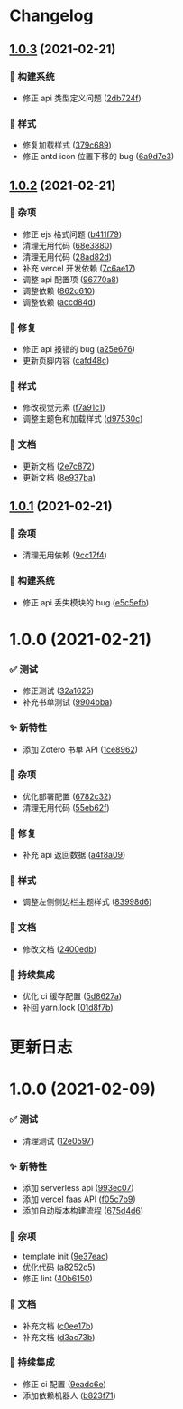 # Changelog

## [1.0.3](https://github.com/arvinxx/footprint/compare/v1.0.2...v1.0.3) (2021-02-21)


### 👷 构建系统

* 修正 api 类型定义问题 ([2db724f](https://github.com/arvinxx/footprint/commit/2db724f))


### 💄 样式

* 修复加载样式 ([379c689](https://github.com/arvinxx/footprint/commit/379c689))
* 修正 antd icon 位置下移的 bug ([6a9d7e3](https://github.com/arvinxx/footprint/commit/6a9d7e3))

## [1.0.2](https://github.com/arvinxx/footprint/compare/v1.0.1...v1.0.2) (2021-02-21)


### 🎫 杂项

* 修正 ejs 格式问题 ([b411f79](https://github.com/arvinxx/footprint/commit/b411f79))
* 清理无用代码 ([68e3880](https://github.com/arvinxx/footprint/commit/68e3880))
* 清理无用代码 ([28ad82d](https://github.com/arvinxx/footprint/commit/28ad82d))
* 补充 vercel 开发依赖 ([7c6ae17](https://github.com/arvinxx/footprint/commit/7c6ae17))
* 调整 api 配置项 ([96770a8](https://github.com/arvinxx/footprint/commit/96770a8))
* 调整依赖 ([862d610](https://github.com/arvinxx/footprint/commit/862d610))
* 调整依赖 ([accd84d](https://github.com/arvinxx/footprint/commit/accd84d))


### 🐛 修复

* 修正 api 报错的 bug ([a25e676](https://github.com/arvinxx/footprint/commit/a25e676))
* 更新页脚内容 ([cafd48c](https://github.com/arvinxx/footprint/commit/cafd48c))


### 💄 样式

* 修改视觉元素 ([f7a91c1](https://github.com/arvinxx/footprint/commit/f7a91c1))
* 调整主题色和加载样式 ([d97530c](https://github.com/arvinxx/footprint/commit/d97530c))


### 📝 文档

* 更新文档 ([2e7c872](https://github.com/arvinxx/footprint/commit/2e7c872))
* 更新文档 ([8e937ba](https://github.com/arvinxx/footprint/commit/8e937ba))

## [1.0.1](https://github.com/arvinxx/website/compare/v1.0.0...v1.0.1) (2021-02-21)


### 🎫 杂项

* 清理无用依赖 ([9cc17f4](https://github.com/arvinxx/website/commit/9cc17f4))


### 👷 构建系统

* 修正 api 丢失模块的 bug ([e5c5efb](https://github.com/arvinxx/website/commit/e5c5efb))

# 1.0.0 (2021-02-21)


### ✅ 测试

* 修正测试 ([32a1625](https://github.com/arvinxx/website/commit/32a1625))
* 补充书单测试 ([9904bba](https://github.com/arvinxx/website/commit/9904bba))


### ✨ 新特性

* 添加 Zotero 书单 API ([1ce8962](https://github.com/arvinxx/website/commit/1ce8962))


### 🎫 杂项

* 优化部署配置 ([6782c32](https://github.com/arvinxx/website/commit/6782c32))
* 清理无用代码 ([55eb62f](https://github.com/arvinxx/website/commit/55eb62f))


### 🐛 修复

* 补充 api 返回数据 ([a4f8a09](https://github.com/arvinxx/website/commit/a4f8a09))


### 💄 样式

* 调整左侧侧边栏主题样式 ([83998d6](https://github.com/arvinxx/website/commit/83998d6))


### 📝 文档

* 修改文档 ([2400edb](https://github.com/arvinxx/website/commit/2400edb))


### 🔧 持续集成

* 优化 ci 缓存配置 ([5d8627a](https://github.com/arvinxx/website/commit/5d8627a))
* 补回 yarn.lock ([01d8f7b](https://github.com/arvinxx/website/commit/01d8f7b))

# 更新日志

# 1.0.0 (2021-02-09)


### ✅ 测试

* 清理测试 ([12e0597](https://github.com/arvinxx/umi-web-template/commit/12e0597))


### ✨ 新特性

* 添加 serverless api ([993ec07](https://github.com/arvinxx/umi-web-template/commit/993ec07))
* 添加 vercel faas API ([f05c7b9](https://github.com/arvinxx/umi-web-template/commit/f05c7b9))
* 添加自动版本构建流程 ([675d4d6](https://github.com/arvinxx/umi-web-template/commit/675d4d6))


### 🎫 杂项

* template init ([9e37eac](https://github.com/arvinxx/umi-web-template/commit/9e37eac))
* 优化代码 ([a8252c5](https://github.com/arvinxx/umi-web-template/commit/a8252c5))
* 修正 lint ([40b6150](https://github.com/arvinxx/umi-web-template/commit/40b6150))


### 📝 文档

* 补充文档 ([c0ee17b](https://github.com/arvinxx/umi-web-template/commit/c0ee17b))
* 补充文档 ([d3ac73b](https://github.com/arvinxx/umi-web-template/commit/d3ac73b))


### 🔧 持续集成

* 修正 ci 配置 ([9eadc6e](https://github.com/arvinxx/umi-web-template/commit/9eadc6e))
* 添加依赖机器人 ([b823f71](https://github.com/arvinxx/umi-web-template/commit/b823f71))
